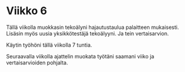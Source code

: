 # Viikko 6

Tällä viikolla muokkasin tekoälyni hajautustaulua palaitteen mukaisesti. Lisäsin myös uusia yksikkötestäjä tekoälyyni. Ja tein vertaisarvion.

Käytin työhöni tällä viikolla 7 tuntia.

Seuraavalla viikolla ajattelin muokata työtäni saamani viiko ja vertaisarvioiden pohjalta.